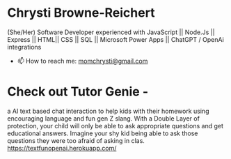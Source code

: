 # Chrysti Browne-Reichert
(She/Her)
Software Developer experienced with JavaScript || Node.Js || Express || HTML|| CSS || SQL || Microsoft Power Apps || ChatGPT / OpenAi integrations

- 📫 How to reach me: momchrysti@gmail.com

# Check out Tutor Genie - 
a AI text based chat interaction to help kids with their homework using encouraging language and fun gen Z slang. With a Double Layer of protection, your child will only be able to ask appropriate questions and get educational answers. Imagine your shy kid being able to ask those questions they were too afraid of asking in clas.
https://textfunopenai.herokuapp.com/

<!---
unnamedmistress/unnamedmistress is a ✨ special ✨ repository because its `README.md` (this file) appears on your GitHub profile.
You can click the Preview link to take a look at your changes.
--->
